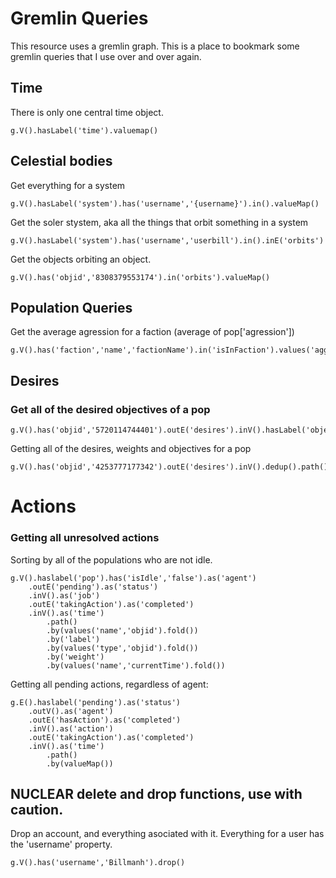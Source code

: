# Gremlin Queries
This resource uses a gremlin graph. This is a place to bookmark some gremlin queries that I use over and over again. 

## Time
There is only one central time object.
```
g.V().hasLabel('time').valuemap()
```

## Celestial bodies
Get everything for a system
```
g.V().hasLabel('system').has('username','{username}').in().valueMap()
```

Get the soler stystem, aka all the things that orbit something in a system 
```
g.V().hasLabel('system').has('username','userbill').in().inE('orbits')
```

Get the objects orbiting an object.
```
g.V().has('objid','8308379553174').in('orbits').valueMap()
```
## Population Queries
Get the average agression for a faction (average of pop['agression'])
```
g.V().has('faction','name','factionName').in('isInFaction').values('aggression').mean()
```

##  Desires
### Get all of the desired objectives of a pop
```
g.V().has('objid','5720114744401').outE('desires').inV().hasLabel('objective')
```
Getting all of the desires, weights and objectives for a pop
```
g.V().has('objid','4253777177342').outE('desires').inV().dedup().path().by(values('name','objid').fold()).by('weight').by(values('type','objid','comment','leadingAttribute').fold())
```

# Actions
### Getting all unresolved actions

Sorting by all of the populations who are not idle. 
```
g.V().haslabel('pop').has('isIdle','false').as('agent')
    .outE('pending').as('status')
    .inV().as('job')
    .outE('takingAction').as('completed')
    .inV().as('time')
        .path()
        .by(values('name','objid').fold())
        .by('label')
        .by(values('type','objid').fold())
        .by('weight')
        .by(values('name','currentTime').fold())
```

Getting all pending actions, regardless of agent:
```
g.E().haslabel('pending').as('status')
    .outV().as('agent')
    .outE('hasAction').as('completed')
    .inV().as('action')
    .outE('takingAction').as('completed')
    .inV().as('time')
        .path()
        .by(valueMap())
```

## **NUCLEAR** delete and drop functions, use with caution.
Drop an account, and everything asociated with it. Everything for a user has the 'username' property.  
```
g.V().has('username','Billmanh').drop()
```

